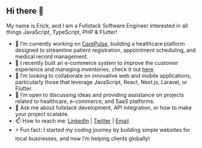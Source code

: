 ## Hi there 👋

My name is Erick, and I am a Fullstack Software Engineer interested in all things JavaScript, TypeScript, PHP & Flutter!

- 🔭 I’m currently working on [CarePulse](https://carepulse-hms-gilt.vercel.app/), building a healthcare platform designed to streamline patient registration, appointment scheduling, and medical record management.
- 🌱 I recently built an e-commerce system to improve the customer experience and managing inventories, check it out [here](https://github.com/Erick-dev98/advanced-MERN-ecommerce--frontend)
- 👯 I’m looking to collaborate on innovative web and mobile applications, particularly those that leverage JavaScript, React, Next.js, Laravel, or Flutter.
- 🤔 I’m open to discussing ideas and providing assistance on projects related to healthcare, e-commerce, and SaaS platforms.
- 💬 Ask me about fullstack development, API integration, or how to make your project scalable.
- 📫 How to reach me: [LinkedIn](https://www.linkedin.com/in/erick-mutua-47000929a/) | [Twitter](https://x.com/ErickMutua_dev) | [Email](mailto:emutua680@gmail.com)
- ⚡ Fun fact: I started my coding journey by building simple websites for local businesses, and now I’m helping clients globally!


<!--
**Erick-dev98/Erick-dev98** is a ✨ _special_ ✨ repository because its `README.md` (this file) appears on your GitHub profile.

Here are some ideas to get you started:

- 🔭 I’m currently working on ...
- 🌱 I’m currently learning ...
- 👯 I’m looking to collaborate on ...
- 🤔 I’m looking for help with ...
- 💬 Ask me about ...
- 📫 How to reach me: ...
- 😄 Pronouns: ...
- ⚡ Fun fact: ...
-->
